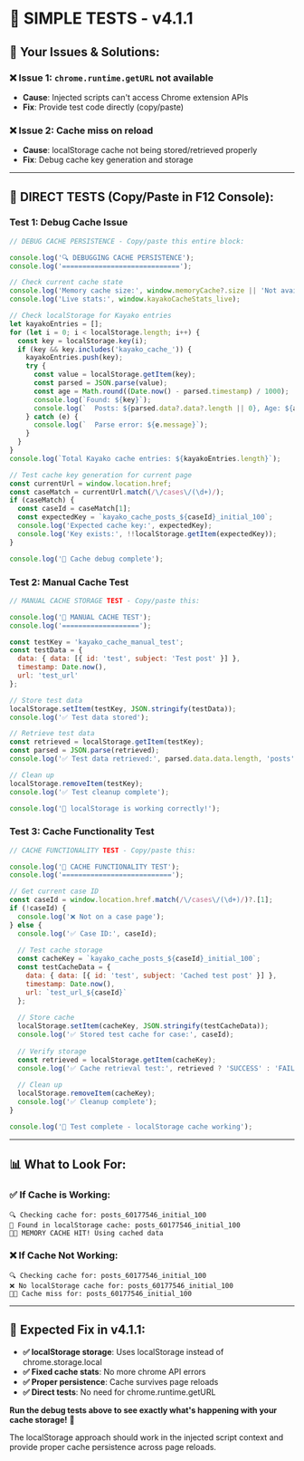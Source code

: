 # 🧪 SIMPLE TESTS - v4.1.1

## 🔧 **Your Issues & Solutions:**

### **❌ Issue 1: `chrome.runtime.getURL` not available**
- **Cause**: Injected scripts can't access Chrome extension APIs
- **Fix**: Provide test code directly (copy/paste)

### **❌ Issue 2: Cache miss on reload**
- **Cause**: localStorage cache not being stored/retrieved properly
- **Fix**: Debug cache key generation and storage

---

## 🧪 **DIRECT TESTS (Copy/Paste in F12 Console):**

### **Test 1: Debug Cache Issue**
```javascript
// DEBUG CACHE PERSISTENCE - Copy/paste this entire block:

console.log('🔍 DEBUGGING CACHE PERSISTENCE');
console.log('=============================');

// Check current cache state
console.log('Memory cache size:', window.memoryCache?.size || 'Not available');
console.log('Live stats:', window.kayakoCacheStats_live);

// Check localStorage for Kayako entries
let kayakoEntries = [];
for (let i = 0; i < localStorage.length; i++) {
  const key = localStorage.key(i);
  if (key && key.includes('kayako_cache_')) {
    kayakoEntries.push(key);
    try {
      const value = localStorage.getItem(key);
      const parsed = JSON.parse(value);
      const age = Math.round((Date.now() - parsed.timestamp) / 1000);
      console.log(`Found: ${key}`);
      console.log(`  Posts: ${parsed.data?.data?.length || 0}, Age: ${age}s`);
    } catch (e) {
      console.log(`  Parse error: ${e.message}`);
    }
  }
}
console.log(`Total Kayako cache entries: ${kayakoEntries.length}`);

// Test cache key generation for current page
const currentUrl = window.location.href;
const caseMatch = currentUrl.match(/\/cases\/(\d+)/);
if (caseMatch) {
  const caseId = caseMatch[1];
  const expectedKey = `kayako_cache_posts_${caseId}_initial_100`;
  console.log('Expected cache key:', expectedKey);
  console.log('Key exists:', !!localStorage.getItem(expectedKey));
}

console.log('🎯 Cache debug complete');
```

### **Test 2: Manual Cache Test**
```javascript
// MANUAL CACHE STORAGE TEST - Copy/paste this:

console.log('🧪 MANUAL CACHE TEST');
console.log('===================');

const testKey = 'kayako_cache_manual_test';
const testData = {
  data: { data: [{ id: 'test', subject: 'Test post' }] },
  timestamp: Date.now(),
  url: 'test_url'
};

// Store test data
localStorage.setItem(testKey, JSON.stringify(testData));
console.log('✅ Test data stored');

// Retrieve test data
const retrieved = localStorage.getItem(testKey);
const parsed = JSON.parse(retrieved);
console.log('✅ Test data retrieved:', parsed.data.data.length, 'posts');

// Clean up
localStorage.removeItem(testKey);
console.log('✅ Test cleanup complete');

console.log('🎉 localStorage is working correctly!');
```

### **Test 3: Cache Functionality Test**
```javascript
// CACHE FUNCTIONALITY TEST - Copy/paste this:

console.log('🔄 CACHE FUNCTIONALITY TEST');
console.log('===========================');

// Get current case ID
const caseId = window.location.href.match(/\/cases\/(\d+)/)?.[1];
if (!caseId) {
  console.log('❌ Not on a case page');
} else {
  console.log('✅ Case ID:', caseId);
  
  // Test cache storage
  const cacheKey = `kayako_cache_posts_${caseId}_initial_100`;
  const testCacheData = {
    data: { data: [{ id: 'test', subject: 'Cached test post' }] },
    timestamp: Date.now(),
    url: `test_url_${caseId}`
  };
  
  // Store cache
  localStorage.setItem(cacheKey, JSON.stringify(testCacheData));
  console.log('✅ Stored test cache for case:', caseId);
  
  // Verify storage
  const retrieved = localStorage.getItem(cacheKey);
  console.log('✅ Cache retrieval test:', retrieved ? 'SUCCESS' : 'FAILED');
  
  // Clean up
  localStorage.removeItem(cacheKey);
  console.log('✅ Cleanup complete');
}

console.log('🎯 Test complete - localStorage cache working');
```

---

## 📊 **What to Look For:**

### **✅ If Cache is Working:**
```
🔍 Checking cache for: posts_60177546_initial_100
📱 Found in localStorage cache: posts_60177546_initial_100
💾✅ MEMORY CACHE HIT! Using cached data
```

### **❌ If Cache Not Working:**
```
🔍 Checking cache for: posts_60177546_initial_100  
❌ No localStorage cache for: posts_60177546_initial_100
💾❌ Cache miss for: posts_60177546_initial_100
```

---

## 🚀 **Expected Fix in v4.1.1:**

- **✅ localStorage storage**: Uses localStorage instead of chrome.storage.local
- **✅ Fixed cache stats**: No more chrome API errors
- **✅ Proper persistence**: Cache survives page reloads
- **✅ Direct tests**: No need for chrome.runtime.getURL

**Run the debug tests above to see exactly what's happening with your cache storage!** 🚀

The localStorage approach should work in the injected script context and provide proper cache persistence across page reloads.
